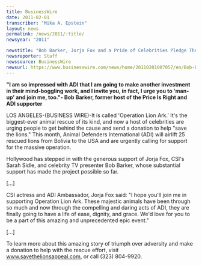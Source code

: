```yaml
---
title: BusinessWire
date: 2011-02-01
transcriber: "Mika A. Epstein"
layout: news
permalink: /news/2011/:title/
newsyear: "2011"

newstitle: "Bob Barker, Jorja Fox and a Pride of Celebrities Pledge Their Support to ADI's Record Breaking Lion Rescue, Urging People to Give to the Appeal  "
newsreporter: Staff
newssource: BusinessWire
newsurl: https://www.businesswire.com/news/home/20110201007057/en/Bob-Barker-Jorja-Fox-Pride-Celebrities-Pledge
---
```


**"I am so impressed with ADI that I am going to make another investment in their mind-boggling work, and I invite you, in fact, I urge you to 'man-up' and join me, too."- Bob Barker, former host of the Price Is Right and ADI supporter**

LOS ANGELES-(BUSINESS WIRE)-It is called 'Operation Lion Ark.' It's the biggest-ever animal rescue of its kind, and now a host of celebrities are urging people to get behind the cause and send a donation to help "save the lions." This month, Animal Defenders International (ADI) will airlift 25 rescued lions from Bolivia to the USA and are urgently calling for support for the massive operation.

Hollywood has stepped in with the generous support of Jorja Fox, CSI's Sarah Sidle, and celebrity TV presenter Bob Barker, whose substantial support has made the project possible so far.

[...]

CSI actress and ADI Ambassador, Jorja Fox said: "I hope you'll join me in supporting Operation Lion Ark. These majestic animals have been through so much and now through the compelling and daring acts of ADI, they are finally going to have a life of ease, dignity, and grace. We'd love for you to be a part of this amazing and unprecedented epic event."

[...]

To learn more about this amazing story of triumph over adversity and make a donation to help with the rescue effort, visit www.savethelionsappeal.com, or call (323) 804-9920.
